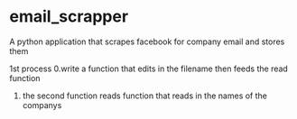 # email_scrapper
A python application that scrapes facebook for company email and stores them 

1st process
0.write a function that edits in the filename then feeds the read function
1. the second function reads  function that reads in the names of the companys 